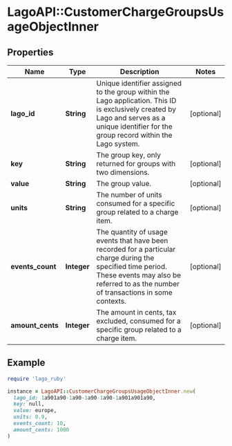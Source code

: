 # LagoAPI::CustomerChargeGroupsUsageObjectInner

## Properties

| Name | Type | Description | Notes |
| ---- | ---- | ----------- | ----- |
| **lago_id** | **String** | Unique identifier assigned to the group within the Lago application. This ID is exclusively created by Lago and serves as a unique identifier for the group record within the Lago system. | [optional] |
| **key** | **String** | The group key, only returned for groups with two dimensions. | [optional] |
| **value** | **String** | The group value. | [optional] |
| **units** | **String** | The number of units consumed for a specific group related to a charge item. | [optional] |
| **events_count** | **Integer** | The quantity of usage events that have been recorded for a particular charge during the specified time period. These events may also be referred to as the number of transactions in some contexts. | [optional] |
| **amount_cents** | **Integer** | The amount in cents, tax excluded, consumed for a specific group related to a charge item. | [optional] |

## Example

```ruby
require 'lago_ruby'

instance = LagoAPI::CustomerChargeGroupsUsageObjectInner.new(
  lago_id: 1a901a90-1a90-1a90-1a90-1a901a901a90,
  key: null,
  value: europe,
  units: 0.9,
  events_count: 10,
  amount_cents: 1000
)
```

